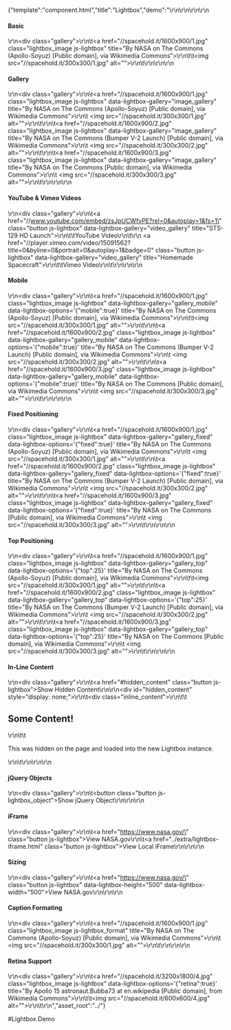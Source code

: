 {"template":"component.html","title":"Lightbox","demo":"<style>\r\n\t.gallery { margin: 20px 0; overflow: hidden; }\r\n\r\n\t.lightbox_image { border: 1px solid #ccc; border-radius: 3px; display: block; float: left; margin: 0 2% 10px 0; padding: 5px; width: 31.3333%; max-width: 150px; }\r\n\t.lightbox_image img { border-radius: 3px; display: block; width: 100%; }\r\n\r\n\t.no-touch .lightbox_image:hover {\r\n\t\tbox-shadow: 0 0 5px rgba(0, 0, 0, 0.1);\r\n\t}\r\n\r\n\t.inline_content { width: 300px; overflow: hidden; padding: 0 20px; }\r\n\t.inline_content h2 { margin-top: 20px; }\r\n\r\n\t.fs-lightbox h3 { font-style: italic; font-size: 16px; margin: 0; padding: 5px 0; }\r\n\r\n\t.fs-lightbox-mobile .inline_content,\r\n\t.fs-lightbox-mobile .inline_content h3 { color: #fff; }\r\n</style>\r\n\r\n<script>\r\n\t$(function() {\r\n\t\t$(\".lightbox\").not(\".lightbox_format\").lightbox();\r\n\r\n\t\t$(\".js-lightbox_format\").lightbox({\r\n\t\t\tformatter: customFormat\r\n\t\t});\r\n\r\n\t\t$(\".js-lightbox_object\").click(launchObject);\r\n\t});\r\n\r\n\tfunction customFormat() {\r\n\t\treturn '<h3>' + this.attr(\"title\") + \"</h3>\";\r\n\t}\r\n\r\n\tfunction launchObject() {\r\n\t\t$.lightbox( $('<div class=\"inline_content\"><h2>More Content!</h2><p>This was created by jQuery and loaded into the new Lightbox instance.</p></div>'), {\r\n\t\t\tmobile: true,\r\n\t\t\ttheme: $(\".js-theme_select\").val()\r\n\t\t});\r\n\t}\r\n</script>\r\n\r\n<h4>Basic</h4>\r\n<div class=\"gallery\">\r\n\t<a href=\"//spacehold.it/1600x900/1.jpg\" class=\"lightbox_image js-lightbox\" title=\"By NASA on The Commons (Apollo-Soyuz) [Public domain], via Wikimedia Commons\">\r\n\t\t<img src=\"//spacehold.it/300x300/1.jpg\" alt=\"\">\r\n\t</a>\r\n</div>\r\n\r\n<h4>Gallery</h4>\r\n<div class=\"gallery\">\r\n\t<a href=\"//spacehold.it/1600x900/1.jpg\" class=\"lightbox_image js-lightbox\" data-lightbox-gallery=\"image_gallery\" title=\"By NASA on The Commons (Apollo-Soyuz) [Public domain], via Wikimedia Commons\">\r\n\t    <img src=\"//spacehold.it/300x300/1.jpg\" alt=\"\">\r\n\t</a>\r\n\t<a href=\"//spacehold.it/1600x900/2.jpg\" class=\"lightbox_image js-lightbox\" data-lightbox-gallery=\"image_gallery\" title=\"By NASA on The Commons (Bumper V-2 Launch) [Public domain], via Wikimedia Commons\">\r\n\t    <img src=\"//spacehold.it/300x300/2.jpg\" alt=\"\">\r\n\t</a>\r\n\t<a href=\"//spacehold.it/1600x900/3.jpg\" class=\"lightbox_image js-lightbox\" data-lightbox-gallery=\"image_gallery\" title=\"By NASA on The Commons [Public domain], via Wikimedia Commons\">\r\n\t    <img src=\"//spacehold.it/300x300/3.jpg\" alt=\"\">\r\n\t</a>\r\n</div>\r\n\r\n<h4>YouTube &amp; Vimeo Videos</h4>\r\n<div class=\"gallery\">\r\n\t<a href=\"//www.youtube.com/embed/zsJpUCWfyPE?rel=0&autoplay=1&fs=1\" class=\"button js-lightbox\" data-lightbox-gallery=\"video_gallery\" title=\"STS-129 HD Launch\">\r\n\t\tYouTube Video\r\n\t</a>\r\n    <a href=\"//player.vimeo.com/video/15091562?title=0&byline=0&portrait=0&autoplay=1&badge=0\" class=\"button js-lightbox\" data-lightbox-gallery=\"video_gallery\" title=\"Homemade Spacecraft\">\r\n\t\tVimeo Video\r\n\t</a>\r\n</div>\r\n\r\n<h4>Mobile</h4>\r\n<div class=\"gallery\">\r\n\t<a href=\"//spacehold.it/1600x900/1.jpg\" class=\"lightbox_image js-lightbox\" data-lightbox-gallery=\"gallery_mobile\" data-lightbox-options='{\"mobile\":true}' title=\"By NASA on The Commons (Apollo-Soyuz) [Public domain], via Wikimedia Commons\">\r\n\t\t<img src=\"//spacehold.it/300x300/1.jpg\" alt=\"\">\r\n\t</a>\r\n\t<a href=\"//spacehold.it/1600x900/2.jpg\" class=\"lightbox_image js-lightbox\" data-lightbox-gallery=\"gallery_mobile\" data-lightbox-options='{\"mobile\":true}' title=\"By NASA on The Commons (Bumper V-2 Launch) [Public domain], via Wikimedia Commons\">\r\n\t    <img src=\"//spacehold.it/300x300/2.jpg\" alt=\"\">\r\n\t</a>\r\n\t<a href=\"//spacehold.it/1600x900/3.jpg\" class=\"lightbox_image js-lightbox\" data-lightbox-gallery=\"gallery_mobile\" data-lightbox-options='{\"mobile\":true}' title=\"By NASA on The Commons [Public domain], via Wikimedia Commons\">\r\n\t    <img src=\"//spacehold.it/300x300/3.jpg\" alt=\"\">\r\n\t</a>\r\n</div>\r\n\r\n<h4>Fixed Positioning</h4>\r\n<div class=\"gallery\">\r\n\t<a href=\"//spacehold.it/1600x900/1.jpg\" class=\"lightbox_image js-lightbox\" data-lightbox-gallery=\"gallery_fixed\" data-lightbox-options='{\"fixed\":true}' title=\"By NASA on The Commons (Apollo-Soyuz) [Public domain], via Wikimedia Commons\">\r\n\t    <img src=\"//spacehold.it/300x300/1.jpg\" alt=\"\">\r\n\t</a>\r\n\t<a href=\"//spacehold.it/1600x900/2.jpg\" class=\"lightbox_image js-lightbox\" data-lightbox-gallery=\"gallery_fixed\" data-lightbox-options='{\"fixed\":true}' title=\"By NASA on The Commons (Bumper V-2 Launch) [Public domain], via Wikimedia Commons\">\r\n\t    <img src=\"//spacehold.it/300x300/2.jpg\" alt=\"\">\r\n\t</a>\r\n\t<a href=\"//spacehold.it/1600x900/3.jpg\" class=\"lightbox_image js-lightbox\" data-lightbox-gallery=\"gallery_fixed\" data-lightbox-options='{\"fixed\":true}' title=\"By NASA on The Commons [Public domain], via Wikimedia Commons\">\r\n\t    <img src=\"//spacehold.it/300x300/3.jpg\" alt=\"\">\r\n\t</a>\r\n</div>\r\n\r\n<h4>Top Positioning</h4>\r\n<div class=\"gallery\">\r\n\t<a href=\"//spacehold.it/1600x900/1.jpg\" class=\"lightbox_image js-lightbox\" data-lightbox-gallery=\"gallery_top\" data-lightbox-options='{\"top\":25}' title=\"By NASA on The Commons (Apollo-Soyuz) [Public domain], via Wikimedia Commons\">\r\n\t\t<img src=\"//spacehold.it/300x300/1.jpg\" alt=\"\">\r\n\t</a>\r\n\t<a href=\"//spacehold.it/1600x900/2.jpg\" class=\"lightbox_image js-lightbox\" data-lightbox-gallery=\"gallery_top\" data-lightbox-options='{\"top\":25}' title=\"By NASA on The Commons (Bumper V-2 Launch) [Public domain], via Wikimedia Commons\">\r\n\t    <img src=\"//spacehold.it/300x300/2.jpg\" alt=\"\">\r\n\t</a>\r\n\t<a href=\"//spacehold.it/1600x900/3.jpg\" class=\"lightbox_image js-lightbox\" data-lightbox-gallery=\"gallery_top\" data-lightbox-options='{\"top\":25}' title=\"By NASA on The Commons [Public domain], via Wikimedia Commons\">\r\n\t    <img src=\"//spacehold.it/300x300/3.jpg\" alt=\"\">\r\n\t</a>\r\n</div>\r\n\r\n<h4>In-Line Content</h4>\r\n<div class=\"gallery\">\r\n\t<a href=\"#hidden_content\" class=\"button js-lightbox\">Show Hidden Content</a>\r\n</div>\r\n<div id=\"hidden_content\" style=\"display: none;\">\r\n\t<div class=\"inline_content\">\r\n\t\t<h2>Some Content!</h2>\r\n\t\t<p>This was hidden on the page and loaded into the new Lightbox instance.</p>\r\n\t</div>\r\n</div>\r\n\r\n<h4>jQuery Objects</h4>\r\n<div class=\"gallery\">\r\n\t<button class=\"button js-lightbox_object\">Show jQuery Object</button>\r\n</div>\r\n\r\n<h4>iFrame</h4>\r\n<div class=\"gallery\">\r\n\t<a href=\"https://www.nasa.gov/\" class=\"button js-lightbox\">View NASA.gov</a>\r\n\t<a href=\"../extra/lightbox-iframe.html\" class=\"button js-lightbox\">View Local iFrame</a>\r\n</div>\r\n\r\n<h4>Sizing</h4>\r\n<div class=\"gallery\">\r\n\t<a href=\"https://www.nasa.gov/\" class=\"button js-lightbox\" data-lightbox-height=\"500\" data-lightbox-width=\"500\">View NASA.gov</a>\r\n</div>\r\n\r\n<h4>Caption Formating</h4>\r\n<div class=\"gallery\">\r\n\t<a href=\"//spacehold.it/1600x900/1.jpg\" class=\"lightbox_image js-lightbox_format\" title=\"By NASA on The Commons (Apollo-Soyuz) [Public domain], via Wikimedia Commons\">\r\n\t    <img src=\"//spacehold.it/300x300/1.jpg\" alt=\"\">\r\n\t</a>\r\n</div>\r\n\r\n<h4>Retina Support</h4>\r\n<div class=\"gallery\">\r\n\t<a href=\"//spacehold.it/3200x1800/4.jpg\" class=\"lightbox_image js-lightbox\" data-lightbox-options='{\"retina\":true}' title=\"By Apollo 15 astronaut.Bubba73 at en.wikipedia [Public domain], from Wikimedia Commons\">\r\n\t\t<img src=\"//spacehold.it/600x600/4.jpg\" alt=\"\">\r\n\t</a>\r\n</div>","asset_root":"../"}

 #Lightbox Demo